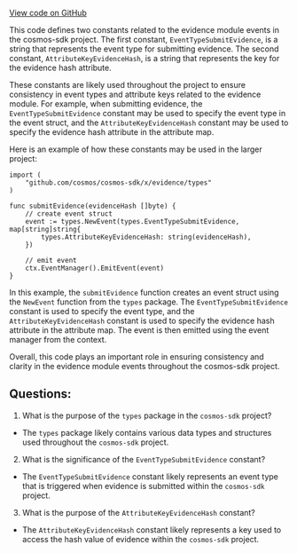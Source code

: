 [View code on GitHub](https://github.com/cosmos/cosmos-sdk.git/x/evidence/types/events.go)

This code defines two constants related to the evidence module events in the cosmos-sdk project. The first constant, `EventTypeSubmitEvidence`, is a string that represents the event type for submitting evidence. The second constant, `AttributeKeyEvidenceHash`, is a string that represents the key for the evidence hash attribute.

These constants are likely used throughout the project to ensure consistency in event types and attribute keys related to the evidence module. For example, when submitting evidence, the `EventTypeSubmitEvidence` constant may be used to specify the event type in the event struct, and the `AttributeKeyEvidenceHash` constant may be used to specify the evidence hash attribute in the attribute map.

Here is an example of how these constants may be used in the larger project:

```
import (
    "github.com/cosmos/cosmos-sdk/x/evidence/types"
)

func submitEvidence(evidenceHash []byte) {
    // create event struct
    event := types.NewEvent(types.EventTypeSubmitEvidence, map[string]string{
        types.AttributeKeyEvidenceHash: string(evidenceHash),
    })

    // emit event
    ctx.EventManager().EmitEvent(event)
}
```

In this example, the `submitEvidence` function creates an event struct using the `NewEvent` function from the `types` package. The `EventTypeSubmitEvidence` constant is used to specify the event type, and the `AttributeKeyEvidenceHash` constant is used to specify the evidence hash attribute in the attribute map. The event is then emitted using the event manager from the context.

Overall, this code plays an important role in ensuring consistency and clarity in the evidence module events throughout the cosmos-sdk project.
## Questions: 
 1. What is the purpose of the `types` package in the `cosmos-sdk` project?
- The `types` package likely contains various data types and structures used throughout the `cosmos-sdk` project.

2. What is the significance of the `EventTypeSubmitEvidence` constant?
- The `EventTypeSubmitEvidence` constant likely represents an event type that is triggered when evidence is submitted within the `cosmos-sdk` project.

3. What is the purpose of the `AttributeKeyEvidenceHash` constant?
- The `AttributeKeyEvidenceHash` constant likely represents a key used to access the hash value of evidence within the `cosmos-sdk` project.
